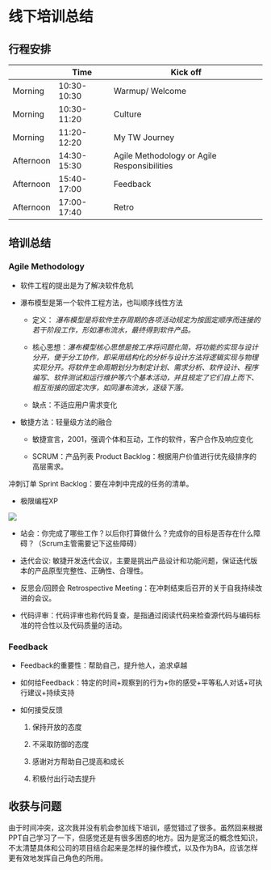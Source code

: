 # 线下培训总结



## 行程安排

|  | Time | Kick off |
| ------ | ------ | ------ |
| Morning | 10:30-10:30 | Warmup/ Welcome |
| Morning | 10:30-11:20 | Culture |
| Morning | 11:20-12:20 | My TW Journey |
| Afternoon | 14:30-15:30 | Agile Methodology or Agile Responsibilities |
| Afternoon | 15:40-17:00 | Feedback |
| Afternoon | 17:00-17:40 | Retro |

## 培训总结

### Agile Methodology

* 软件工程的提出是为了解决软件危机

* 瀑布模型是第一个软件工程方法，也叫顺序线性方法

  * 定义： *瀑布模型是将软件生存周期的各项活动规定为按固定顺序而连接的若干阶段工作，形如瀑布流水，最终得到软件产品。* 

  * 核心思想：*瀑布模型核心思想是按工序将问题化简，将功能的实现与设计分开，便于分工协作，即采用结构化的分析与设计方法将逻辑实现与物理实现分开。将软件生命周期划分为制定计划、需求分析、软件设计、程序编写、软件测试和运行维护等六个基本活动，并且规定了它们自上而下、相互衔接的固定次序，如同瀑布流水，逐级下落。*

  * 缺点：不适应用户需求变化

* 敏捷方法：轻量级方法的融合

  * 敏捷宣言，2001，强调个体和互动，工作的软件，客户合作及响应变化

  * SCRUM：产品列表 Product Backlog：根据用户价值进行优先级排序的高层需求。

冲刺订单 Sprint Backlog：要在冲刺中完成的任务的清单。

  * 极限编程XP

![](https://s3.cn-north-1.amazonaws.com.cn/tws-upload/images/1549697230294-cccc209d-76a8-481d-83ec-9796a5db6b5b.png)

  * 站会：你完成了哪些工作？以后你打算做什么？完成你的目标是否存在什么障碍？（Scrum主管需要记下这些障碍）

  * 迭代会议: 敏捷开发迭代会议，主要是挑出产品设计和功能问题，保证迭代版本的产品原型完整性、正确性、合理性。

  * 反思会/回顾会 Retrospective Meeting：在冲刺结束后召开的关于自我持续改进的会议。

  * 代码评审：代码评审也称代码复查，是指通过阅读代码来检查源代码与编码标准的符合性以及代码质量的活动。



### Feedback

* Feedback的重要性：帮助自己，提升他人，追求卓越

* 如何给Feedback：特定的时间+观察到的行为+你的感受+平等私人对话+可执行建议+持续支持

* 如何接受反馈

  1. 保持开放的态度

  2. 不采取防御的态度

  3. 感谢对方帮助自己提高和成长

  4. 积极付出行动去提升



## 收获与问题

由于时间冲突，这次我并没有机会参加线下培训，感觉错过了很多。虽然回来根据PPT自己学习了一下，但感觉还是有很多困惑的地方。因为是宽泛的概念性知识，不太清楚具体和公司的项目结合起来是怎样的操作模式，以及作为BA，应该怎样更有效地发挥自己角色的所用。

